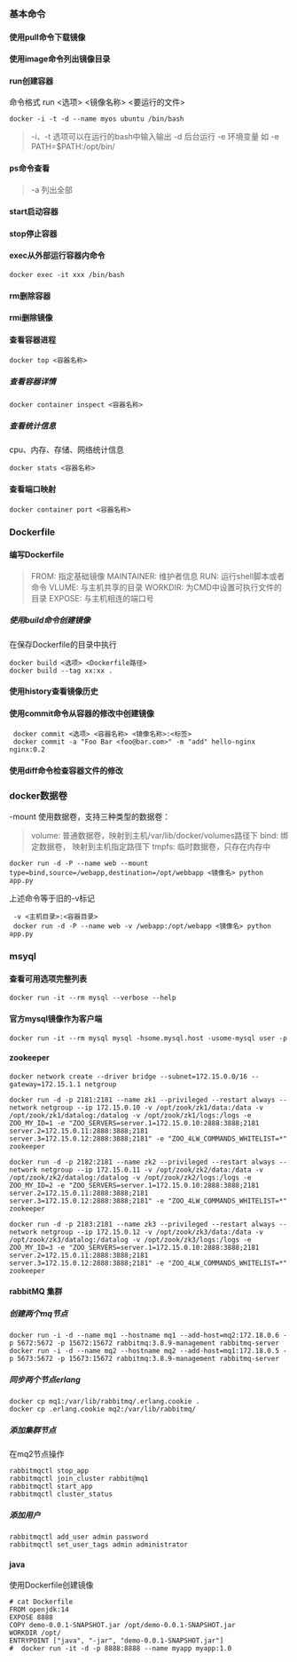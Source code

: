 ### 基本命令
#### 使用pull命令下载镜像
#### 使用image命令列出镜像目录
#### run创建容器
命令格式 run <选项> <镜像名称> <要运行的文件>

    docker -i -t -d --name myos ubuntu /bin/bash

> -i、-t 选项可以在运行的bash中输入输出
> -d 后台运行
> -e 环境变量 如 -e PATH=$PATH:/opt/bin/
#### ps命令查看
> -a 列出全部
#### start启动容器
#### stop停止容器
#### exec从外部运行容器内命令

    docker exec -it xxx /bin/bash

#### rm删除容器
#### rmi删除镜像
#### 查看容器进程

    docker top <容器名称>

##### 查看容器详情

    docker container inspect <容器名称>

##### 查看统计信息
cpu、内存、存储、网络统计信息
   
    docker stats <容器名称>

#### 查看端口映射

    docker container port <容器名称>


### Dockerfile
#### 编写Dockerfile
> FROM: 指定基础镜像
> MAINTAINER: 维护者信息
> RUN: 运行shell脚本或者命令
> VLUME: 与主机共享的目录
> WORKDIR: 为CMD中设置可执行文件的目录
> EXPOSE: 与主机相连的端口号
##### 使用build命令创建镜像
在保存Dockerfile的目录中执行

    docker build <选项> <Dockerfile路径>
    docker build --tag xx:xx .

#### 使用history查看镜像历史
#### 使用commit命令从容器的修改中创建镜像

     docker commit <选项> <容器名称> <镜像名称>:<标签>
     docker commit -a "Foo Bar <foo@bar.com>" -m "add" hello-nginx nginx:0.2

#### 使用diff命令检查容器文件的修改
### docker数据卷
-mount 使用数据卷，支持三种类型的数据卷：
> volume: 普通数据卷，映射到主机/var/lib/docker/volumes路径下
> bind: 绑定数据卷， 映射到主机指定路径下
> tmpfs: 临时数据卷，只存在内存中

    docker run -d -P --name web --mount type=bind,source=/webapp,destination=/opt/webbapp <镜像名> python app.py

上述命令等于旧的-v标记

     -v <主机目录>:<容器目录>
     docker run -d -P --name web -v /webapp:/opt/webapp <镜像名> python app.py

### msyql
#### 查看可用选项完整列表

    docker run -it --rm mysql --verbose --help

#### 官方mysql镜像作为客户端

    docker run -it --rm mysql mysql -hsome.mysql.host -usome-mysql user -p

#### zookeeper

    docker network create --driver bridge --subnet=172.15.0.0/16 --gateway=172.15.1.1 netgroup

    docker run -d -p 2181:2181 --name zk1 --privileged --restart always --network netgroup --ip 172.15.0.10 -v /opt/zook/zk1/data:/data -v /opt/zook/zk1/datalog:/datalog -v /opt/zook/zk1/logs:/logs -e ZOO_MY_ID=1 -e "ZOO_SERVERS=server.1=172.15.0.10:2888:3888;2181 server.2=172.15.0.11:2888:3888;2181 server.3=172.15.0.12:2888:3888;2181" -e "ZOO_4LW_COMMANDS_WHITELIST=*" zookeeper 

    docker run -d -p 2182:2181 --name zk2 --privileged --restart always --network netgroup --ip 172.15.0.11 -v /opt/zook/zk2/data:/data -v /opt/zook/zk2/datalog:/datalog -v /opt/zook/zk2/logs:/logs -e ZOO_MY_ID=2 -e "ZOO_SERVERS=server.1=172.15.0.10:2888:3888;2181 server.2=172.15.0.11:2888:3888;2181 server.3=172.15.0.12:2888:3888;2181" -e "ZOO_4LW_COMMANDS_WHITELIST=*" zookeeper

    docker run -d -p 2183:2181 --name zk3 --privileged --restart always --network netgroup --ip 172.15.0.12 -v /opt/zook/zk3/data:/data -v /opt/zook/zk3/datalog:/datalog -v /opt/zook/zk3/logs:/logs -e ZOO_MY_ID=3 -e "ZOO_SERVERS=server.1=172.15.0.10:2888:3888;2181 server.2=172.15.0.11:2888:3888;2181 server.3=172.15.0.12:2888:3888;2181" -e "ZOO_4LW_COMMANDS_WHITELIST=*" zookeeper

#### rabbitMQ 集群
##### 创建两个mq节点

    docker run -i -d --name mq1 --hostname mq1 --add-host=mq2:172.18.0.6 -p 5672:5672 -p 15672:15672 rabbitmq:3.8.9-management rabbitmq-server
    docker run -i -d --name mq2 --hostname mq2 --add-host=mq1:172.18.0.5 -p 5673:5672 -p 15673:15672 rabbitmq:3.8.9-management rabbitmq-server

##### 同步两个节点erlang

    docker cp mq1:/var/lib/rabbitmq/.erlang.cookie .
    docker cp .erlang.cookie mq2:/var/lib/rabbitmq/

##### 添加集群节点
在mq2节点操作

    rabbitmqctl stop_app
    rabbitmqctl join_cluster rabbit@mq1
    rabbitmqctl start_app
    rabbitmqctl cluster_status

##### 添加用户

    rabbitmqctl add_user admin password
    rabbitmqctl set_user_tags admin administrator

#### java
使用Dockerfile创建镜像

    # cat Dockerfile
    FROM openjdk:14
    EXPOSE 8888
    COPY demo-0.0.1-SNAPSHOT.jar /opt/demo-0.0.1-SNAPSHOT.jar
    WORKDIR /opt/
    ENTRYPOINT ["java", "-jar", "demo-0.0.1-SNAPSHOT.jar"]
    #  docker run -it -d -p 8888:8888 --name myapp myapp:1.0
